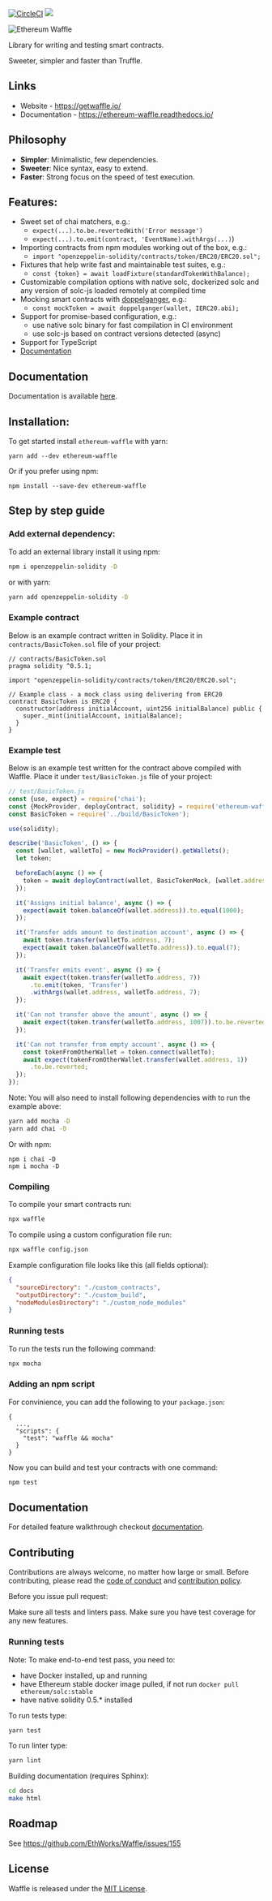 [![CircleCI](https://circleci.com/gh/EthWorks/Waffle.svg?style=svg)](https://circleci.com/gh/EthWorks/Waffle)
[![](https://img.shields.io/npm/v/ethereum-waffle.svg)](https://www.npmjs.com/package/ethereum-waffle)

![Ethereum Waffle](https://raw.githubusercontent.com/EthWorks/Waffle/master/docs/source/logo.png)

Library for writing and testing smart contracts.

Sweeter, simpler and faster than Truffle.

## Links
* Website - https://getwaffle.io/
* Documentation - https://ethereum-waffle.readthedocs.io/

## Philosophy
* __Simpler__: Minimalistic, few dependencies.
* __Sweeter__: Nice syntax, easy to extend.
* __Faster__: Strong focus on the speed of test execution.

## Features:
* Sweet set of chai matchers, e.g.:
  * `expect(...).to.be.revertedWith('Error message')`
  * `expect(...).to.emit(contract, 'EventName).withArgs(...)`)
* Importing contracts from npm modules working out of the box, e.g.:
  * `import "openzeppelin-solidity/contracts/token/ERC20/ERC20.sol";`
* Fixtures that help write fast and maintainable test suites, e.g.:
  * `const {token} = await loadFixture(standardTokenWithBalance);`
* Customizable compilation options with native solc, dockerized solc and any version of solc-js loaded remotely at compiled time
* Mocking smart contracts with [doppelganger](waffle-doppelganger), e.g.:
  * `const mockToken = await doppelganger(wallet, IERC20.abi);`
* Support for promise-based configuration, e.g.:
  * use native solc binary for fast compilation in CI environment
  * use solc-js based on contract versions detected (async)
* Support for TypeScript
* [Documentation](https://ethereum-waffle.readthedocs.io/en/latest/)

## Documentation
Documentation is available [here](https://ethereum-waffle.readthedocs.io/en/latest/).

## Installation:

To get started install `ethereum-waffle` with yarn:
```
yarn add --dev ethereum-waffle
```

Or if you prefer using npm:
```
npm install --save-dev ethereum-waffle
```

## Step by step guide

### Add external dependency:
To add an external library install it using npm:

```sh
npm i openzeppelin-solidity -D
```

or with yarn:

```sh
yarn add openzeppelin-solidity -D
```

### Example contract
Below is an example contract written in Solidity. Place it in `contracts/BasicToken.sol` file of your project:

```solidity
// contracts/BasicToken.sol
pragma solidity ^0.5.1;

import "openzeppelin-solidity/contracts/token/ERC20/ERC20.sol";

// Example class - a mock class using delivering from ERC20
contract BasicToken is ERC20 {
  constructor(address initialAccount, uint256 initialBalance) public {
    super._mint(initialAccount, initialBalance);
  }
}
```

### Example test
Below is an example test written for the contract above compiled with Waffle. Place it under `test/BasicToken.js` file of your project:

```js
// test/BasicToken.js
const {use, expect} = require('chai');
const {MockProvider, deployContract, solidity} = require('ethereum-waffle');
const BasicToken = require('../build/BasicToken');

use(solidity);

describe('BasicToken', () => {
  const [wallet, walletTo] = new MockProvider().getWallets();
  let token;

  beforeEach(async () => {
    token = await deployContract(wallet, BasicTokenMock, [wallet.address, 1000]);
  });

  it('Assigns initial balance', async () => {
    expect(await token.balanceOf(wallet.address)).to.equal(1000);
  });

  it('Transfer adds amount to destination account', async () => {
    await token.transfer(walletTo.address, 7);
    expect(await token.balanceOf(walletTo.address)).to.equal(7);
  });

  it('Transfer emits event', async () => {
    await expect(token.transfer(walletTo.address, 7))
      .to.emit(token, 'Transfer')
      .withArgs(wallet.address, walletTo.address, 7);
  });

  it('Can not transfer above the amount', async () => {
    await expect(token.transfer(walletTo.address, 1007)).to.be.reverted;
  });

  it('Can not transfer from empty account', async () => {
    const tokenFromOtherWallet = token.connect(walletTo);
    await expect(tokenFromOtherWallet.transfer(wallet.address, 1))
      .to.be.reverted;
  });
});
```

Note: You will also need to install following dependencies with to run the example above:

```sh
yarn add mocha -D
yarn add chai -D
```

Or with npm:

```
npm i chai -D
npm i mocha -D
```

### Compiling
To compile your smart contracts run:

```sh
npx waffle
```

To compile using a custom configuration file run:

```sh
npx waffle config.json
```

Example configuration file looks like this (all fields optional):
```json
{
  "sourceDirectory": "./custom_contracts",
  "outputDirectory": "./custom_build",
  "nodeModulesDirectory": "./custom_node_modules"
}
```

### Running tests
To run the tests run the following command:

```sh
npx mocha
```

### Adding an npm script
For convinience, you can add the following to your `package.json`:
```
{
  ...,
  "scripts": {
    "test": "waffle && mocha"
  }
}
```

Now you can build and test your contracts with one command:

```sh
npm test
```

## Documentation
For detailed feature walkthrough checkout [documentation](https://ethereum-waffle.readthedocs.io/en/latest/).

## Contributing

Contributions are always welcome, no matter how large or small. Before contributing, please read the [code of conduct](https://github.com/EthWorks/Waffle/blob/master/CODE_OF_CONDUCT.md) and [contribution policy](https://github.com/EthWorks/Waffle/blob/master/CONTRIBUTION.md).

Before you issue pull request:

Make sure all tests and linters pass.
Make sure you have test coverage for any new features.

### Running tests
Note: To make end-to-end test pass, you need to:
* have Docker installed, up and running
* have Ethereum stable docker image pulled, if not run `docker pull ethereum/solc:stable`
* have native solidity 0.5.* installed

To run tests type:
```sh
yarn test
```

To run linter type:
```sh
yarn lint
```

Building documentation (requires Sphinx):
```sh
cd docs
make html
```

## Roadmap

See https://github.com/EthWorks/Waffle/issues/155

## License

Waffle is released under the [MIT License](https://opensource.org/licenses/MIT).
